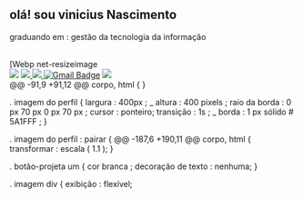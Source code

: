 ## olá! sou vinicius Nascimento

graduando em : gestão da tecnologia da informação
<div style="display: inline_block"><br>
  [Webp net-resizeimage


<div>
  <a href="https://www.youtube.com/channel/UCMbt3Sa919sHRRXLrz7xmmg" target="_blank"><img src="https://img.shields.io/badge/YouTube-FF0000?style=for-the-badge&logo=youtube&logoColor=white" target="_blank"></a>
  <a href="https://instagram.com/vinicius__________0" target="_blank"><img src="https://img.shields.io/badge/-Instagram-%23E4405F?style=for-the-badge&logo=instagram&logoColor=white" target="_blank"></avinido635@gmail.com>
 <a href="https://discord.gg/1111082020269989938" target="_blank"><img src="https://img.shields.io/badge/Discord-7289DA?style=for-the-badge&logo=discord&logoColor=white" target="_blank">
<a href="https://mail.google.com/" target="_blank"><img src="https://img.shields.io/badge/-Gmail-%23333?style=for-the-badge&logo=gmail&logoColor=white" alt="Gmail Badge"></a>
  <a href="https://www.linkedin.com/in/" target="_blank"><img src="https://img.shields.io/badge/-LinkedIn-%230077B5?style=for-the-badge&logo=linkedin&logoColor=white" target="_blank"></a> 
  
</div>@@ -91,9 +91,12 @@ corpo, html {
}

. imagem do perfil  {
    largura :  400px ; _
    altura :  400 pixels ;
    raio da borda :  0 px  70 px  0 px  70 px ;
    cursor : ponteiro;
    transição :  1s ; _
    borda :  1 px sólido # 5A1FFF ;
}

. imagem do perfil  : pairar {
@@ -187,6 +190,11 @@ corpo, html {
    transformar :  escala ( 1.1 );
}

. botão-projeta  um {
    cor branca ;
    decoração de texto : nenhuma;
}


. imagem div {
    exibição : flexível;

